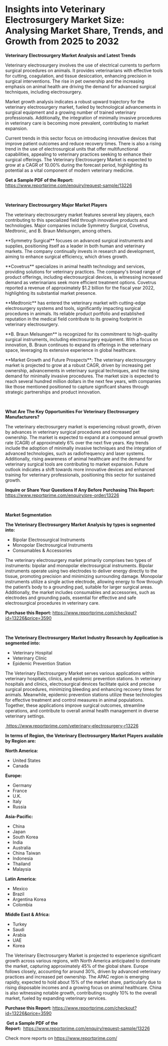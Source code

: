 <p><h1>Insights into Veterinary Electrosurgery Market Size: Analysing Market Share, Trends, and Growth from 2025 to 2032</h1></p><p><strong>Veterinary Electrosurgery Market Analysis and Latest Trends</strong></p>
<p><p>Veterinary electrosurgery involves the use of electrical currents to perform surgical procedures on animals. It provides veterinarians with effective tools for cutting, coagulation, and tissue desiccation, enhancing precision in surgical interventions. The rise in pet ownership and the increasing emphasis on animal health are driving the demand for advanced surgical techniques, including electrosurgery. </p><p>Market growth analysis indicates a robust upward trajectory for the veterinary electrosurgery market, fueled by technological advancements in surgical equipment and a growing number of trained veterinary professionals. Additionally, the integration of minimally invasive procedures in veterinary care is becoming more prevalent, contributing to market expansion. </p><p>Current trends in this sector focus on introducing innovative devices that improve patient outcomes and reduce recovery times. There is also a rising trend in the use of electrosurgical units that offer multifunctional capabilities, appealing to veterinary practices seeking to enhance their surgical offerings. The Veterinary Electrosurgery Market is expected to grow at a CAGR of 10.00% during the forecast period, highlighting its potential as a vital component of modern veterinary medicine.</p></p>
<p><strong>Get a Sample PDF of the Report:&nbsp;</strong> <a href="https://www.reportprime.com/enquiry/request-sample/13226?utm_campaign=2803&utm_medium=2&utm_source=Github&utm_content=ia&utm_term=19032025&utm_id=veterinary-electrosurgery">https://www.reportprime.com/enquiry/request-sample/13226</a></p>
<p>&nbsp;</p>
<p><strong>Veterinary Electrosurgery Major Market Players</strong></p>
<p><p>The veterinary electrosurgery market features several key players, each contributing to this specialized field through innovative products and technologies. Major companies include Symmetry Surgical, Covetrus, Medtronic, and B. Braun Melsungen, among others.</p><p>**Symmetry Surgical** focuses on advanced surgical instruments and supplies, positioning itself as a leader in both human and veterinary markets. The company continually invests in research and development, aiming to enhance surgical efficiency, which drives growth.</p><p>**Covetrus** specializes in animal health technology and services, providing solutions for veterinary practices. The company's broad range of product offerings, including electrosurgical devices, is witnessing increased demand as veterinarians seek more efficient treatment options. Covetrus reported a revenue of approximately $1.2 billion for the fiscal year 2022, highlighting its substantial market presence.</p><p>**Medtronic** has entered the veterinary market with cutting-edge electrosurgery systems and tools, significantly impacting surgical procedures in animals. Its reliable product portfolio and established reputation in the medical field contribute to its growing footprint in veterinary electrosurgery.</p><p>**B. Braun Melsungen** is recognized for its commitment to high-quality surgical instruments, including electrosurgery equipment. With a focus on innovation, B. Braun continues to expand its offerings in the veterinary space, leveraging its extensive experience in global healthcare.</p><p>**Market Growth and Future Prospects**: The veterinary electrosurgery market is projected to grow at a robust CAGR, driven by increasing pet ownership, advancements in veterinary surgical techniques, and the rising demand for minimally invasive procedures. The market size is expected to reach several hundred million dollars in the next few years, with companies like those mentioned positioned to capture significant shares through strategic partnerships and product innovation.</p></p>
<p>&nbsp;</p>
<p><strong>What Are The Key Opportunities For Veterinary Electrosurgery Manufacturers?</strong></p>
<p><p>The veterinary electrosurgery market is experiencing robust growth, driven by advances in veterinary surgical procedures and increased pet ownership. The market is expected to expand at a compound annual growth rate (CAGR) of approximately 6% over the next five years. Key trends include the adoption of minimally invasive techniques and the integration of advanced technologies, such as radiofrequency and laser systems. Additionally, rising awareness of animal healthcare and the demand for veterinary surgical tools are contributing to market expansion. Future outlook indicates a shift towards more innovative devices and enhanced training for veterinary professionals, positioning this sector for sustained growth.</p></p>
<p><strong>Inquire or Share Your Questions If Any Before Purchasing This Report:</strong> <a href="https://www.reportprime.com/enquiry/pre-order/13226?utm_campaign=2803&utm_medium=2&utm_source=Github&utm_content=ia&utm_term=19032025&utm_id=veterinary-electrosurgery">https://www.reportprime.com/enquiry/pre-order/13226</a></p>
<p>&nbsp;</p>
<p><strong>Market Segmentation</strong></p>
<p><strong>The Veterinary Electrosurgery Market Analysis by types is segmented into:</strong></p>
<p><ul><li>Bipolar Electrosurgical Instruments</li><li>Monopolar Electrosurgical Instruments</li><li>Consumables & Accessories</li></ul></p>
<p><p>The veterinary electrosurgery market primarily comprises two types of instruments: bipolar and monopolar electrosurgical instruments. Bipolar instruments operate using two electrodes to deliver energy directly to the tissue, promoting precision and minimizing surrounding damage. Monopolar instruments utilize a single active electrode, allowing energy to flow through the patient’s body to a grounding pad, suitable for larger surgical areas. Additionally, the market includes consumables and accessories, such as electrodes and grounding pads, essential for effective and safe electrosurgical procedures in veterinary care.</p></p>
<p><strong>Purchase this Report:&nbsp;</strong><a href="https://www.reportprime.com/checkout?id=13226&price=3590&utm_campaign=2803&utm_medium=2&utm_source=Github&utm_content=ia&utm_term=19032025&utm_id=veterinary-electrosurgery">https://www.reportprime.com/checkout?id=13226&price=3590</a></p>
<p>&nbsp;</p>
<p><strong>The Veterinary Electrosurgery Market Industry Research by Application is segmented into:</strong></p>
<p><ul><li>Veterinary Hospital</li><li>Veterinary Clinic</li><li>Epidemic Prevention Station</li></ul></p>
<p><p>The Veterinary Electrosurgery Market serves various applications within veterinary hospitals, clinics, and epidemic prevention stations. In veterinary hospitals and clinics, electrosurgical devices facilitate quick and precise surgical procedures, minimizing bleeding and enhancing recovery times for animals. Meanwhile, epidemic prevention stations utilize these technologies for effective treatment and control measures in animal populations. Together, these applications improve surgical outcomes, streamline operations, and contribute to overall animal health management in diverse veterinary settings.</p></p>
<p><a href="https://www.reportprime.com/veterinary-electrosurgery-r13226?utm_campaign=2803&utm_medium=2&utm_source=Github&utm_content=ia&utm_term=19032025&utm_id=veterinary-electrosurgery">&nbsp;https://www.reportprime.com/veterinary-electrosurgery-r13226</a></p>
<p><strong>In terms of Region, the Veterinary Electrosurgery Market Players available by Region are:</strong></p>
<p>
    <p> <strong> North America: </strong>
        <ul>
            <li>United States</li>
            <li>Canada</li>
        </ul>
        </p> 
    <p> <strong> Europe: </strong>
        <ul>
            <li>Germany</li>
            <li>France</li>
            <li>U.K.</li>
            <li>Italy</li>
            <li>Russia</li>
        </ul>
        </p> 
    <p> <strong> Asia-Pacific: </strong>
        <ul>
            <li>China</li>
            <li>Japan</li>
            <li>South Korea</li>
            <li>India</li>
            <li>Australia</li>
            <li>China Taiwan</li>
            <li>Indonesia</li>
            <li>Thailand</li>
            <li>Malaysia</li>
        </ul>
        </p> 
    <p> <strong> Latin America: </strong>
        <ul>
            <li>Mexico</li>
            <li>Brazil</li>
            <li>Argentina Korea</li>
            <li>Colombia</li>
        </ul>
        </p> 
    <p> <strong> Middle East & Africa: </strong>
        <ul>
            <li>Turkey</li>
            <li>Saudi</li>
            <li>Arabia</li>
            <li>UAE</li>
            <li>Korea</li>
        </ul>
    </p>
    </p>
<p><p>The Veterinary Electrosurgery Market is projected to experience significant growth across various regions, with North America anticipated to dominate the market, capturing approximately 45% of the global share. Europe follows closely, accounting for around 30%, driven by advanced veterinary practices and increased pet ownership. The APAC region is emerging rapidly, expected to hold about 15% of the market share, particularly due to rising disposable incomes and a growing focus on animal healthcare. China is also witnessing notable growth, contributing roughly 10% to the overall market, fueled by expanding veterinary services.</p></p>
<p><strong>Purchase this Report: </strong><a href="https://www.reportprime.com/checkout?id=13226&price=3590&utm_campaign=2803&utm_medium=2&utm_source=Github&utm_content=ia&utm_term=19032025&utm_id=veterinary-electrosurgery">https://www.reportprime.com/checkout?id=13226&price=3590</a></p>
<p>&nbsp;<strong>Get a Sample PDF of the Report:&nbsp;&nbsp;</strong><a href="https://www.reportprime.com/enquiry/request-sample/13226?utm_campaign=2803&utm_medium=2&utm_source=Github&utm_content=ia&utm_term=19032025&utm_id=veterinary-electrosurgery">https://www.reportprime.com/enquiry/request-sample/13226</a></p>
<p><strong></strong></p>
<p>Check more reports on <a href="https://www.reportprime.com/?utm_campaign=2803&utm_medium=2&utm_source=Github&utm_content=ia&utm_term=19032025&utm_id=veterinary-electrosurgery">https://www.reportprime.com/</a></p>
